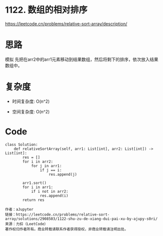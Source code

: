 # 1122. 数组的相对排序

https://leetcode.cn/problems/relative-sort-array/description/
# 思路

模拟
先把在arr2中的arr1元素移动到结果数组，然后将剩下的排序，依次放入结果数组中。

# 复杂度
- 时间复杂度: O(n^2) 

- 空间复杂度: O(n^2) 


# Code
```
class Solution:
    def relativeSortArray(self, arr1: List[int], arr2: List[int]) -> List[int]:
        res = []
        for i in arr2:
            for j in arr1:
                if j == i:
                    res.append(j)

        arr1.sort()
        for i in arr1:
            if i not in arr2:
                res.append(i)
        return res

作者：aJupyter
链接：https://leetcode.cn/problems/relative-sort-array/solutions/2908503/1122-shu-zu-de-xiang-dui-pai-xu-by-ajupy-s0ri/
来源：力扣（LeetCode）
著作权归作者所有。商业转载请联系作者获得授权，非商业转载请注明出处。
```
